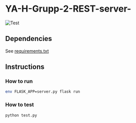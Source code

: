 # YA-H-Grupp-2-REST-server-

![Test](https://github.com/danieelsa/YA-H-Grupp-2-REST-server-/workflows/Python%20application/badge.svg)

## Dependencies

See [requirements.txt](requirements.txt)

## Instructions

### How to run

```bash
env FLASK_APP=server.py flask run
```

### How to test

`python test.py`
